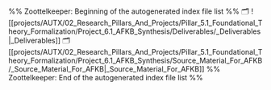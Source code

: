 %% Zoottelkeeper: Beginning of the autogenerated index file list  %%
🗂️ ![[projects/AUTX/02_Research_Pillars_And_Projects/Pillar_5.1_Foundational_Theory_Formalization/Project_6.1_AFKB_Synthesis/Deliverables/_Deliverables|_Deliverables]]
🗂️ [[projects/AUTX/02_Research_Pillars_And_Projects/Pillar_5.1_Foundational_Theory_Formalization/Project_6.1_AFKB_Synthesis/Source_Material_For_AFKB/_Source_Material_For_AFKB|_Source_Material_For_AFKB]]
%% Zoottelkeeper: End of the autogenerated index file list  %%
